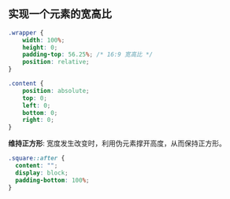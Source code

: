 ## 实现一个元素的宽高比
```css
.wrapper {
    width: 100%;
    height: 0;
    padding-top: 56.25%; /* 16:9 宽高比 */
    position: relative;
}

.content {
    position: absolute;
    top: 0;
    left: 0;
    bottom: 0;
    right: 0;
}
```

**维持正方形**: 宽度发生改变时，利用伪元素撑开高度，从而保持正方形。

```css
.square::after {
  content: "";
  display: block;
  padding-bottom: 100%;
}
```